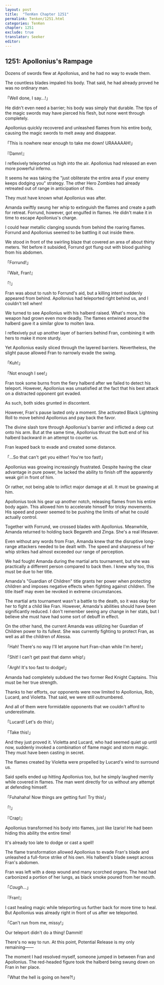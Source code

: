 ```yaml
---
layout: post
title:  "TenKen Chapter 1251"
permalink: Tenken/1251.html
categories: TenKen
chapter: 1251
exclude: true
translator: Seeker
editor: 
---
```

<h2>1251: Apollonius's Rampage</h2>

Dozens of swords flew at Apollonius, and he had no way to evade them.

The countless blades impaled his body. That said, he had already proved he was no ordinary man.

「Well done, I say...!」

He didn't even need a barrier; his body was simply that durable. The tips of the magic swords may have pierced his flesh, but none went through completely.

Apollonius quickly recovered and unleashed flames from his entire body, causing the magic swords to melt away and disappear.

「This is nowhere near enough to take me down! URAAAAAH!」

『Damn!』

I reflexively teleported us high into the air. Apollonius had released an even more powerful inferno.

It seems he was taking the "just obliterate the entire area if your enemy keeps dodging you" strategy. The other Hero Zombies had already retreated out of range in anticipation of this.

They must have known what Apollonius was after.

Amanda swiftly swung her whip to extinguish the flames and create a path for retreat. Forrund, however, got engulfed in flames. He didn't make it in time to escape Apollonius's charge.

I could hear metallic clanging sounds from behind the roaring flames. Forrund and Apollonius seemed to be battling it out inside there.

We stood in front of the swirling blaze that covered an area of about thirty meters. Yet before it subsided, Forrund got flung out with blood gushing from his abdomen.

「Forrund!」

『Wait, Fran!』

「!」

Fran was about to rush to Forrund's aid, but a killing intent suddenly appeared from behind. Apollonius had teleported right behind us, and I couldn't tell when!

We turned to see Apollonius with his halberd raised. What's more, his weapon had grown even more deadly. The flames entwined around the halberd gave it a similar glow to molten lava.

I reflexively put up another layer of barriers behind Fran, combining it with hers to make it more sturdy.

Yet Apollonius easily sliced through the layered barriers. Nevertheless, the slight pause allowed Fran to narrowly evade the swing.

「Kuh!」

「Not enough I see!」

Fran took some burns from the fiery halberd after we failed to detect his teleport. However, Apollonius was unsatisfied at the fact that his best attack on a distracted opponent got evaded.

As such, both sides grunted in discontent.

However, Fran's pause lasted only a moment. She activated Black Lightning Roll to move behind Apollonius and pay back the favor.

The divine slash tore through Apollonius's barrier and inflicted a deep cut onto his arm. But at the same time, Apollonius thrust the butt end of his halberd backward in an attempt to counter us.

Fran leaped back to evade and created some distance.

「...So that can't get you either! You're too fast!」

Apollonius was growing increasingly frustrated. Despite having the clear advantage in pure power, he lacked the ability to finish off the apparently weak girl in front of him.

Or rather, not being able to inflict major damage at all. It must be gnawing at him.

Apollonius took his gear up another notch, releasing flames from his entire body again. This allowed him to accelerate himself for tricky movements. His speed and power seemed to be pushing the limits of what he could actually control.

Together with Forrund, we crossed blades with Apollonius. Meanwhile, Amanda returned to holding back Begareth and Zinga. She's a real lifesaver.

Even without any words from Fran, Amanda knew that the disruptive long-range attackers needed to be dealt with. The speed and sharpness of her whip strikes had almost exceeded our range of perception.

We had fought Amanda during the martial arts tournament, but she was practically a different person compared to back then. I knew why too, this must be due to her title.

Amanda's "Guardian of Children" title grants her power when protecting children and imposes negative effects when fighting against children. The title itself may even be revoked in extreme circumstances.

The martial arts tournament wasn't a battle to the death, so it was okay for her to fight a child like Fran. However, Amanda's abilities should have been significantly reduced. I don't remember seeing any change in her stats, but I believe she must have had some sort of debuff in effect.

On the other hand, the current Amanda was utilizing her Guardian of Children power to its fullest. She was currently fighting to protect Fran, as well as all the children of Alessa.

「Hah! There's no way I'll let anyone hurt Fran-chan while I'm here!」

「Shit! I can't get past that damn whip!」

「Argh! It's too fast to dodge!」

Amanda had completely subdued the two former Red Knight Captains. This must be her true strength.

Thanks to her efforts, our opponents were now limited to Apollonius, Rob, Lucard, and Violetta. That said, we were still outnumbered.

And all of them were formidable opponents that we couldn't afford to underestimate.

「Lucard! Let's do this!」

「Take this!」

And they just proved it. Violetta and Lucard, who had seemed quiet up until now, suddenly invoked a combination of flame magic and storm magic. They must have been casting in secret.

The flames created by Violetta were propelled by Lucard's wind to surround us.

Said spells ended up hitting Apollonius too, but he simply laughed merrily while covered in flames. The man went directly for us without any attempt at defending himself.

「Fuhahaha! Now things are getting fun! Try this!」

「!」

『Crap!』

Apollonius transformed his body into flames, just like Izario! He had been hiding this ability the entire time!

It's already too late to dodge or cast a spell!

The flame transformation allowed Apollonius to evade Fran's blade and unleashed a full-force strike of his own. His halberd's blade swept across Fran's abdomen.

Fran was left with a deep wound and many scorched organs. The heat had carbonized a portion of her lungs, as black smoke poured from her mouth.

「*Cough*...」

『Fran!』

I cast healing magic while teleporting us further back for more time to heal. But Apollonius was already right in front of us after we teleported.

「Can't run from me, missy!」

Our teleport didn't do a thing! Dammit!

There's no way to run. At this point, Potential Release is my only remaining――

The moment I had resolved myself, someone jumped in between Fran and Apollonius. The red-headed figure took the halberd being swung down on Fran in her place.

「What the hell is going on here?!」
